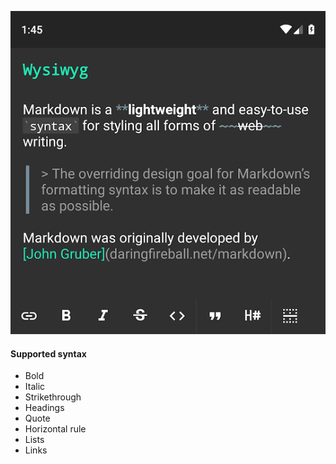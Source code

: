 ![Screenshot](/screenshots/wysiwyg_github.png)

#### Supported syntax

* Bold
* Italic
* Strikethrough
* Headings
* Quote
* Horizontal rule
* Lists
* Links

